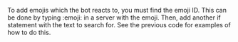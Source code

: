 To add emojis which the bot reacts to, you must find the emoji ID. This can be done by typing \:emoji: in a server with the emoji. Then, add another if statement with the text to search for. See the previous code for examples of how to do this.